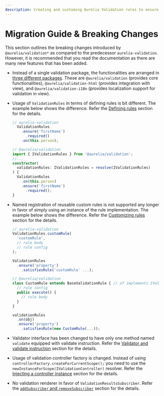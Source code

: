 ```yaml
---
description: Creating and customing Aurelia Validation rules to ensure data is validated.
---
```


# Migration Guide & Breaking Changes

This section outlines the breaking changes introduced by `@aurelia/validation*` as compared to the predecessor `aurelia-validation`. However, it is recommended that you read the documentation as there are many new features that has been added.

* Instead of a single validation package, the functionalities are arranged in [three different packages](architecture.md). These are `@aurelia/validation` \(provides core functionalities\), `@aurelia/validation-html` \(provides integration with view\), and `@aurelia/validation-i18n` \(provides localization support for validation in view\).
* Usage of `ValidationRules` in terms of defining rules is bit different. The example below shows the difference. Refer the [Defining rules](defining-rules.md) section for the details.

  ```typescript
  // aurelia-validation
    ValidationRules
      .ensure('firstName')
        .required()
      .on(this.person);

  // @aurelia/validation
  import { IValidationRules } from '@aurelia/validation';
  //...
  constructor(
    validationRules: IValidationRules = resolve(IValidationRules)
  ) {
    ValidationRules
      .on(this.person)
      .ensure('firstName')
        .required();
  }
  ```

* Named registration of reusable custom rules is not supported any longer in favor of simply using an instance of the rule implementation. The example below shows the difference. Refer the [Customizing rules](defining-rules.md#customizing-rules) section for the details.

  ```typescript
  // aurelia-validation
  ValidationRules.customRule(
    'customRule',
    // rule body
    // rule config
  );

  ValidationRules
    .ensure('property')
      .satisfiesRule('customRule' ...);

  // @aurelia/validation
  class CustomRule extends BaseValidationRule { // of implements IValidationRule
    // rule config
    public execute() {
      // rule body
    }
  }

  validationRules
    .on(obj)
    .ensure('property')
      .satisfiesRule(new CustomRule(...));
  ```

* Validator interface has been changed to have only one method named `validate` equipped with validate instruction. Refer the [Validator and validate instruction](defining-rules.md#validator-and-validate-instruction) section for the details.
* Usage of validation controller factory is changed. Instead of using `controllerFactory.createForCurrentScope();` you need to use the `newInstanceForScope(IValidationController)` resolver. Refer the [Injecting a controller instance](validation-controller.md#injecting-a-controller-instance) section for the details.
* No validation renderer in favor of `ValidationResultsSubscriber`. Refer the [`addSubscriber` and `removeSubscriber`](validation-controller.md#addSubscriber-and-removeSubscriber) section for the details.

